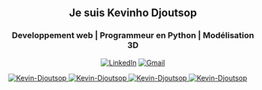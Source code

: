 <h2 align ="center"> Je suis Kevinho Djoutsop</h2>
<h3 align ="center">Developpement web |  Programmeur en Python | Modélisation 3D</h3>
<p align="center">
  <a href="https://www.linkedin.com/in/Kev%C3%A9inho-Djoutsop-b6713a316/" target="_blank"><img src="https://img.shields.io/badge/LinkedIn-%230077B5.svg?logo=linkedin&logoColor=white" alt="LinkedIn"></a>
   <a href="mail to ://kevinhodjoutsop@gmail.com " target="_blank"><img src="https://img.shields.io/badge/Gmail-%23E4405F?logo=gmail&logoColor=white" alt="Gmail">
</p>

<img src="https://github-profile-trophy.vercel.app/?username=Kevin-Djoutsop&row=1&theme=darkhub&margin-w=15&no-bg=true" alt="Kevin-Djoutsop" />

<img src="https://github-readme-stats.vercel.app/api/top-langs?username=Kevin-Djoutsop&show_icons=true&locale=en&layout=compact&theme=cobalt" alt="Kevin-Djoutsop" />

<img src="https://github-readme-streak-stats.herokuapp.com?user=Kevin-Djoutsop&theme=radical&date_format=j%20M%5B%20Y%5D&sideLabels=DDB225" alt="Kevin-Djoutsop" />

<img src="https://github-readme-stats.vercel.app/api?username=Kevin-Djoutsop&show_icons=true&locale=en&theme=tokyonight" alt="Kevin-Djoutsop" />

